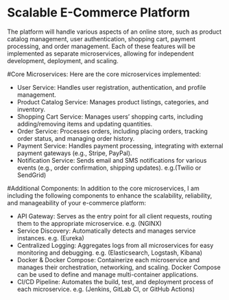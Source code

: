 # Scalable E-Commerce Platform
The platform will handle various aspects of an online store, such as product catalog management, user authentication, shopping cart, payment processing, and order management. Each of these features will be implemented as separate microservices, allowing for independent development, deployment, and scaling.

#Core Microservices:
Here are the core microservices implemented:
- User Service: Handles user registration, authentication, and profile management.
- Product Catalog Service: Manages product listings, categories, and inventory.
- Shopping Cart Service: Manages users’ shopping carts, including adding/removing items and updating quantities.
- Order Service: Processes orders, including placing orders, tracking order status, and managing order history.
- Payment Service: Handles payment processing, integrating with external payment gateways (e.g., Stripe, PayPal).
- Notification Service: Sends email and SMS notifications for various events (e.g., order confirmation, shipping updates). e.g.(Twilio or SendGrid)

#Additional Components:
In addition to the core microservices, I am including the following components to enhance the scalability, reliability, and manageability of your e-commerce platform:
- API Gateway: Serves as the entry point for all client requests, routing them to the appropriate microservice. e.g. (NGINX)
- Service Discovery: Automatically detects and manages service instances. e.g. (Eureka)
- Centralized Logging: Aggregates logs from all microservices for easy monitoring and debugging. e.g. (Elasticsearch, Logstash, Kibana)
- Docker & Docker Compose: Containerize each microservice and manages their orchestration, networking, and scaling. Docker Compose can be used to define and manage multi-container applications.
- CI/CD Pipeline: Automates the build, test, and deployment process of each microservice. e.g. (Jenkins, GitLab CI, or GitHub Actions)

